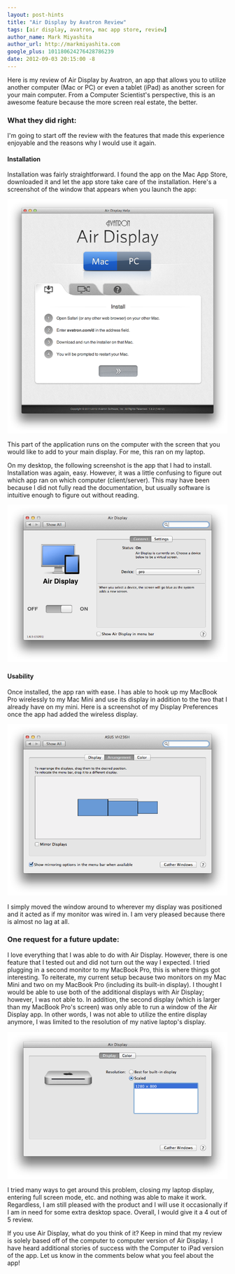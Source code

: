 ```yaml
---
layout: post-hints
title: "Air Display by Avatron Review"
tags: [air display, avatron, mac app store, review]
author_name: Mark Miyashita
author_url: http://markmiyashita.com
google_plus: 101180624276428786239
date: 2012-09-03 20:15:00 -8
---
```


Here is my review of Air Display by Avatron, an app that allows you to utilize another computer (Mac or PC) or even a tablet (iPad) as another screen for your main computer. From a Computer Scientist's perspective, this is an awesome feature because the more screen real estate, the better.

### What they did right:

I'm going to start off the review with the features that made this experience enjoyable and the reasons why I would use it again.

#### Installation

Installation was fairly straightforward. I found the app on the Mac App Store, downloaded it and let the app store take care of the installation. Here's a screenshot of the window that appears when you launch the app:

<img class="clear blog-image-full-border" src="/images/air_display1.png" title="Air Display">

This part of the application runs on the computer with the screen that you would like to add to your main display. For me, this ran on my laptop.

On my desktop, the following screenshot is the app that I had to install. Installation was again, easy. However, it was a little confusing to figure out which app ran on which computer (client/server). This may have been because I did not fully read the documentation, but usually software is intuitive enough to figure out without reading.

<img class="clear blog-image-full-border" src="/images/air_display2.png" title="Air Display">

#### Usability

Once installed, the app ran with ease. I has able to hook up my MacBook Pro wirelessly to my Mac Mini and use its display in addition to the two that I already have on my mini. Here is a screenshot of my Display Preferences once the app had added the wireless display.

<img class="clear blog-image-full-border" src="/images/air_display3.png" title="Air Display">

I simply moved the window around to wherever my display was positioned and it acted as if my monitor was wired in. I am very pleased because there is almost no lag at all. 

### One request for a future update:

I love everything that I was able to do with Air Display. However, there is one feature that I tested out and did not turn out the way I expected. I tried plugging in a second monitor to my MacBook Pro, this is where things got interesting. To reiterate, my current setup because two monitors on my Mac Mini and two on my MacBook Pro (including its built-in display). I thought I would be able to use both of the additional displays with Air Display; however, I was not able to. In addition, the second display (which is larger than my MacBook Pro's screen) was only able to run a window of the Air Display app. In other words, I was not able to utilize the entire display anymore, I was limited to the resolution of my native laptop's display. 

<img class="clear blog-image-full-border" src="/images/air_display4.png" title="Air Display">

I tried many ways to get around this problem, closing my laptop display, entering full screen mode, etc. and nothing was able to make it work. Regardless, I am still pleased with the product and I will use it occasionally if I am in need for some extra desktop space. Overall, I would give it a 4 out of 5 review.

If you use Air Display, what do you think of it? Keep in mind that my review is solely based off of the computer to computer version of Air Display. I have heard additional stories of success with the Computer to iPad version of the app. Let us know in the comments below what you feel about the app!
